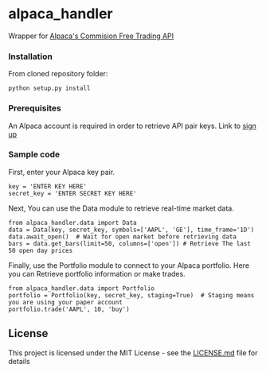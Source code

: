 # alpaca_handler

Wrapper for [Alpaca's Commision Free Trading API](https://github.com/alpacahq/alpaca-trade-api-python) 

### Installation

From cloned repository folder:

```
python setup.py install
```

### Prerequisites

An Alpaca account is required in order to retrieve API pair keys. 
Link to [sign up](https://app.alpaca.markets/signup)

### Sample code

First, enter your Alpaca key pair.

```
key = 'ENTER KEY HERE'
secret_key = 'ENTER SECRET KEY HERE'
```

Next, You can use the Data module to retrieve real-time market data.

```
from alpaca_handler.data import Data
data = Data(key, secret_key, symbols=['AAPL', 'GE'], time_frame='1D')
data.await_open()  # Wait for open market before retrieving data
bars = data.get_bars(limit=50, columns=['open']) # Retrieve The last 50 open day prices
```

Finally, use the Portfolio module to connect to your Alpaca portfolio.
Here you can Retrieve portfolio information or make trades.

```
from alpaca_handler.data import Portfolio
portfolio = Portfolio(key, secret_key, staging=True)  # Staging means you are using your paper account
portfolio.trade('AAPL', 10, 'buy')
```

## License

This project is licensed under the MIT License - see the [LICENSE.md](LICENSE.md) file for details
